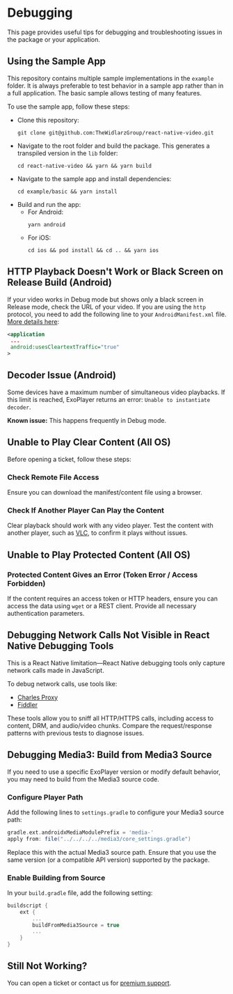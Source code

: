# Debugging

This page provides useful tips for debugging and troubleshooting issues in the package or your application.

## Using the Sample App

This repository contains multiple sample implementations in the `example` folder. It is always preferable to test behavior in a sample app rather than in a full application. The basic sample allows testing of many features.

To use the sample app, follow these steps:

- Clone this repository:
  ```shell
  git clone git@github.com:TheWidlarzGroup/react-native-video.git
  ```
- Navigate to the root folder and build the package. This generates a transpiled version in the `lib` folder:
  ```shell
  cd react-native-video && yarn && yarn build
  ```
- Navigate to the sample app and install dependencies:
  ```shell
  cd example/basic && yarn install
  ```
- Build and run the app:
    - For Android:
      ```shell
      yarn android
      ```
    - For iOS:
      ```shell
      cd ios && pod install && cd .. && yarn ios
      ```

## HTTP Playback Doesn't Work or Black Screen on Release Build (Android)

If your video works in Debug mode but shows only a black screen in Release mode, check the URL of your video. If you are using the `http` protocol, you need to add the following line to your `AndroidManifest.xml` file. [More details here](https://developer.android.com/guide/topics/manifest/application-element#usesCleartextTraffic):

```xml
<application
 ...
 android:usesCleartextTraffic="true"
>
```

## Decoder Issue (Android)

Some devices have a maximum number of simultaneous video playbacks. If this limit is reached, ExoPlayer returns an error: `Unable to instantiate decoder`.

**Known issue:** This happens frequently in Debug mode.

## Unable to Play Clear Content (All OS)

Before opening a ticket, follow these steps:

### Check Remote File Access

Ensure you can download the manifest/content file using a browser.

### Check If Another Player Can Play the Content

Clear playback should work with any video player. Test the content with another player, such as [VLC](https://www.videolan.org/vlc/), to confirm it plays without issues.

## Unable to Play Protected Content (All OS)

### Protected Content Gives an Error (Token Error / Access Forbidden)

If the content requires an access token or HTTP headers, ensure you can access the data using `wget` or a REST client. Provide all necessary authentication parameters.

## Debugging Network Calls Not Visible in React Native Debugging Tools

This is a React Native limitation—React Native debugging tools only capture network calls made in JavaScript.

To debug network calls, use tools like:
- [Charles Proxy](https://www.charlesproxy.com/)
- [Fiddler](https://www.telerik.com/fiddler)

These tools allow you to sniff all HTTP/HTTPS calls, including access to content, DRM, and audio/video chunks. Compare the request/response patterns with previous tests to diagnose issues.

## Debugging Media3: Build from Media3 Source

If you need to use a specific ExoPlayer version or modify default behavior, you may need to build from the Media3 source code.

### Configure Player Path

Add the following lines to `settings.gradle` to configure your Media3 source path:

```gradle
gradle.ext.androidxMediaModulePrefix = 'media-'
apply from: file("../../../../media3/core_settings.gradle")
```

Replace this with the actual Media3 source path. Ensure that you use the same version (or a compatible API version) supported by the package.

### Enable Building from Source

In your `build.gradle` file, add the following setting:

```gradle
buildscript {
    ext {
        ...
        buildFromMedia3Source = true
        ...
    }
}
```

## Still Not Working?

You can open a ticket or contact us for [premium support](https://www.thewidlarzgroup.com/?utm_source=rnv&utm_medium=docs#Contact).

